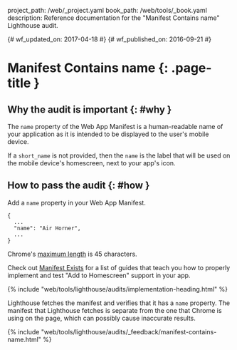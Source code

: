 project_path: /web/_project.yaml
book_path: /web/tools/_book.yaml
description: Reference documentation for the "Manifest Contains name" Lighthouse audit.

{# wf_updated_on: 2017-04-18 #}
{# wf_published_on: 2016-09-21 #}

# Manifest Contains name  {: .page-title }

## Why the audit is important {: #why }

The `name` property of the Web App Manifest is a human-readable name of your
application as it is intended to be displayed to the user's mobile device.

If a `short_name` is not provided, then the `name` is the label that will be
used on the mobile device's homescreen, next to your app's icon.

## How to pass the audit {: #how }

Add a `name` property in your Web App Manifest.

    {
      ...
      "name": "Air Horner",
      ...
    }

Chrome's [maximum
length](https://developer.chrome.com/apps/manifest/name) is 45 characters.

Check out [Manifest Exists](manifest-exists#how)
for a list of guides that teach you how to properly
implement and test "Add to Homescreen" support in your app.

{% include "web/tools/lighthouse/audits/implementation-heading.html" %}

Lighthouse fetches the manifest and verifies that it has a `name` property.
The manifest that Lighthouse fetches is separate from the one that Chrome is
using on the page, which can possibly cause inaccurate results.


{% include "web/tools/lighthouse/audits/_feedback/manifest-contains-name.html" %}
